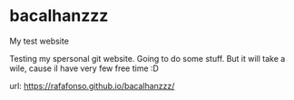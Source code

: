 # bacalhanzzz
My test website

Testing my spersonal git website.
Going to do some stuff.
But it will take a wile, cause iI have very few free time :D

url: https://rafafonso.github.io/bacalhanzzz/